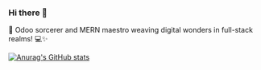 ### Hi there 👋
🚀 Odoo sorcerer and MERN maestro weaving digital wonders in full-stack realms! 💻✨

[![Anurag's GitHub stats](https://github-readme-stats.vercel.app/api?username=yassirirfan)](https://github.com/yassirirfan/github-readme-stats)

